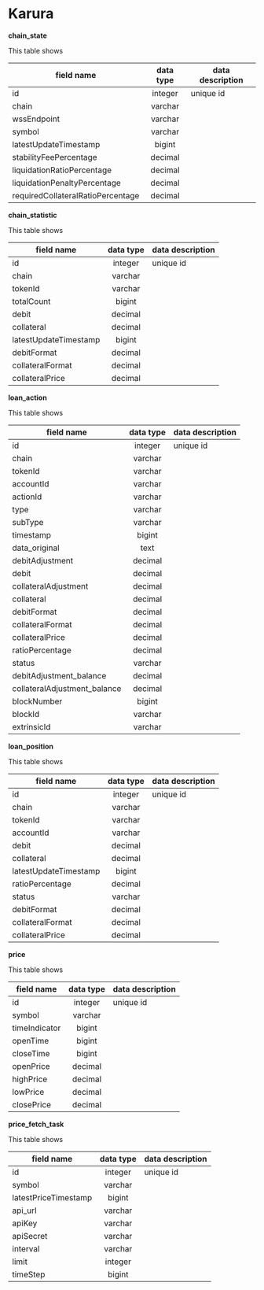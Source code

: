 # Karura

**chain_state**

This table shows

| field name                     | data type         | data description             |
| -------------------------------|:-----------------:| ---------------------------- |
| id                             | integer           | unique id                    |
| chain                          | varchar           |                              |
| wssEndpoint                    | varchar           |                              |
| symbol                         | varchar           |                              |
| latestUpdateTimestamp          | bigint            |                              |
| stabilityFeePercentage         | decimal           |                              |
| liquidationRatioPercentage     | decimal           |                              |
| liquidationPenaltyPercentage   | decimal           |                              |
| requiredCollateralRatioPercentage | decimal        |                              |


**chain_statistic**

This table shows

| field name                  | data type         | data description             |
| ----------------------------|:-----------------:| ---------------------------- |
| id                          | integer           | unique id                    |
| chain                       | varchar           |                              |
| tokenId                     | varchar           |                              |
| totalCount                  | bigint            |                              |
| debit                       | decimal           |                              |
| collateral                  | decimal           |                              |
| latestUpdateTimestamp       | bigint            |                              |
| debitFormat                 | decimal           |                              |
| collateralFormat            | decimal           |                              |
| collateralPrice             | decimal           |                              |


**loan_action**

This table shows 

| field name                  | data type         | data description             |
| ----------------------------|:-----------------:| ---------------------------- |
| id                          | integer           | unique id                    |
| chain                       | varchar           |                              |
| tokenId                     | varchar           |                              |
| accountId                   | varchar           |                              |
| actionId                    | varchar           |                              |
| type                        | varchar           |                              |
| subType                     | varchar           |                              |
| timestamp                   | bigint            |                              |
| data_original               | text              |                              |
| debitAdjustment             | decimal           |                              |
| debit                       | decimal           |                              |
| collateralAdjustment        | decimal           |                              |
| collateral                  | decimal           |                              |
| debitFormat                 | decimal           |                              |
| collateralFormat            | decimal           |                              |
| collateralPrice             | decimal           |                              |
| ratioPercentage             | decimal           |                              |
| status                      | varchar           |                              |
| debitAdjustment_balance     | decimal           |                              |
| collateralAdjustment_balance| decimal           |                              |
| blockNumber                 | bigint            |                              |
| blockId                     | varchar           |                              |
| extrinsicId                 | varchar           |                              |


**loan_position**

This table shows 

| field name              | data type         | data description             |
| ------------------------|:-----------------:| ---------------------------- |
| id                      | integer           | unique id                    |
| chain                   | varchar           |                              |
| tokenId                 | varchar           |                              |
| accountId               | varchar           |                              |
| debit                   | decimal           |                              |
| collateral              | decimal           |                              |
| latestUpdateTimestamp   | bigint            |                              |
| ratioPercentage         | decimal           |                              |
| status                  | varchar           |                              |
| debitFormat             | decimal           |                              |
| collateralFormat        | decimal           |                              |
| collateralPrice         | decimal           |                              |


**price**

This table shows

| field name              | data type         | data description             |
| ------------------------|:-----------------:| ---------------------------- |
| id                      | integer           | unique id                    |
| symbol                  | varchar           |                              |
| timeIndicator           | bigint            |                              |
| openTime                | bigint            |                              |
| closeTime               | bigint            |                              |
| openPrice               | decimal           |                              |
| highPrice               | decimal           |                              |
| lowPrice                | decimal           |                              |
| closePrice              | decimal           |                              |


**price_fetch_task**

This table shows

| field name            | data type         | data description             |
| ----------------------|:-----------------:| ---------------------------- |
| id                    | integer           | unique id                    |
| symbol                | varchar           |                              |
| latestPriceTimestamp  | bigint            |                              |
| api_url               | varchar           |                              |
| apiKey                | varchar           |                              |
| apiSecret             | varchar           |                              |
| interval              | varchar           |                              |
| limit                 | integer           |                              |
| timeStep              | bigint            |                              |










